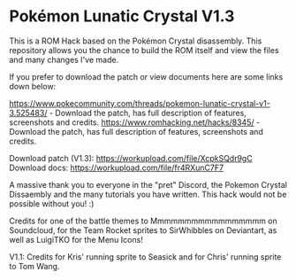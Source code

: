 # Pokémon Lunatic Crystal V1.3

This is a ROM Hack based on the Pokémon Crystal disassembly. This repository allows you the chance to build the ROM itself and view the files and many changes I've made.

If you prefer to download the patch or view documents here are some links down below:

https://www.pokecommunity.com/threads/pokemon-lunatic-crystal-v1-3.525483/ - Download the patch, has full description of features, screenshots and credits.
https://www.romhacking.net/hacks/8345/ - Download the patch, has full description of features, screenshots and credits.

Download patch (V1.3): https://workupload.com/file/XcpkSQdr9gC
Download docs: https://workupload.com/file/fr4RXunC7F7

A massive thank you to everyone in the "pret" Discord, the Pokemon Crystal Dissaembly and the many tutorials you have written. This hack would not be possible without you! :)

Credits for one of the battle themes to Mmmmmmmmmmmmmmmmm on Soundcloud, for the Team Rocket sprites to SirWhibbles on Deviantart, as well as LuigiTKO for the Menu Icons!

V1.1: Credits for Kris' running sprite to Seasick and for Chris' running sprite to Tom Wang.

